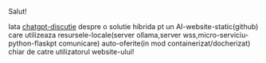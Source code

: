 Salut!

Iata [chatgpt-discutie](https://chatgpt.com/share/67dd406b-fb98-800b-9e43-19c875a47fb3) despre o solutie hibrida pt un AI-website-static(github) care utilizeaza resursele-locale(server ollama,server wss,micro-serviciu-python-flaskpt comunicare) auto-oferite(in mod containerizat/docherizat) chiar de catre utilizatorul website-ului! 
